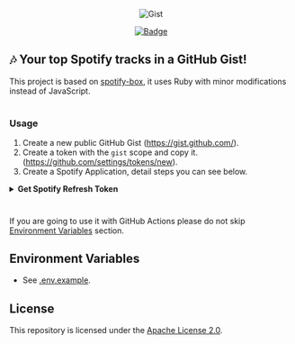 <p align="center">
  <img src="https://i.imgur.com/LQ7OSiE.png" alt="Gist" />
</p>
<p align="center">
  <a href="https://github.com/Alcadramin/spotify-gist/actions/workflows/update.yml" target="_blank">
    <img src="https://github.com/Alcadramin/spotify-gist/actions/workflows/update.yml/badge.svg" alt="Badge" />
  </a>
</p>

## 🎶 Your top Spotify tracks in a GitHub Gist!

This project is based on [spotify-box](https://github.com/izayl/spotify-box), it uses Ruby with minor modifications instead of JavaScript.

#

### Usage

1. Create a new public GitHub Gist (<https://gist.github.com/>).
2. Create a token with the `gist` scope and copy it. (<https://github.com/settings/tokens/new>).
3. Create a Spotify Application, detail steps you can see below.

<details><summary><strong>Get Spotify Refresh Token</strong></summary>
<p>

### 1. Create new Spotify Application

- Visit [https://developer.spotify.com/dashboard/applications](https://developer.spotify.com/dashboard/applications) and create a new application, after creating your app, you will get your Client ID & Client Secret.

- Then click `EDIT SETTINGS` Button, add `http://localhost:3000` to Redirect URIs.

### 2. Get Authorization Code

- Visit following URL after replacing `$CLIENT_ID` with yours.

```
https://accounts.spotify.com/en/authorize?client_id=$CLIENT_ID&response_type=code&redirect_uri=http:%2F%2Flocalhost:3000&scope=user-read-currently-playing%20user-top-read
```

- Agree to this application to access your info, after that your will be redirect to a new page.
- **URL:** `http://localhost:3000?code=$CODE`, the `$CODE` is your Authorization Code, it will be used to generate access_token at next step.

### 3. Get Access Token

- Use the `$CLIENT_ID` and `$CLIENT_SECRET` from step 1, `$CODE` from step 2 to replace the shell command below.

```sh
curl -d client_id=$CLIENT_ID -d client_secret=$CLIENT_SECRET -d grant_type=authorization_code -d code=$CODE -d redirect_uri=http://localhost:3000 https://accounts.spotify.com/api/token
```

- After that run it at your terminal, you'll get your `$REFRESH_TOKEN`. The output will be like this:

```json
{
  "access_token": "BQBi-jz.....yCVzcl",
  "token_type": "Bearer",
  "expires_in": 3600,
  "refresh_token": "AQCBvdy70gtKvnrVIxe...",
  "scope": "user-read-currently-playing user-top-read"
}
```

- If the response didn't return refresh_token, back to step 2 and retry.

</p>
</details>

#

If you are going to use it with GitHub Actions please do not skip [Environment Variables](#environment-variables) section.

## Environment Variables

- See [.env.example](.env.example).

## License

This repository is licensed under the [Apache License 2.0](LICENSE.md).
